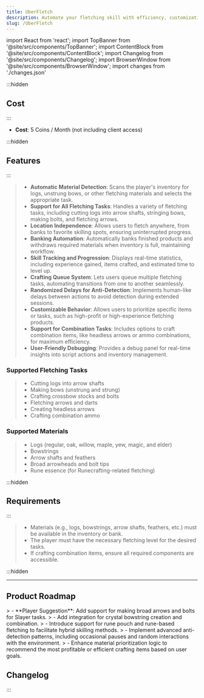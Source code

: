 ```yaml
---
title: UberFletch
description: Automate your fletching skill with efficiency, customization, and ease of use.
slug: /UberFletch
---
```


import React from 'react';
import TopBanner from '@site/src/components/TopBanner';
import ContentBlock from '@site/src/components/ContentBlock';
import Changelog from '@site/src/components/Changelog';
import BrowserWindow from '@site/src/components/BrowserWindow';
import changes from './changes.json'

<TopBanner title="UberFletch" version="v0.0.1" author="Uberith" skill="Fletching">
</TopBanner>

:::hidden

## Cost

:::

<ContentBlock title="Cost">

 - **Cost**: 5 Coins / Month (not including client access)

</ContentBlock>

:::hidden

## Features

:::

<ContentBlock title="Features">

> - **Automatic Material Detection**: Scans the player's inventory for logs, unstrung bows, or other fletching materials and selects the appropriate task.  
> - **Support for All Fletching Tasks**: Handles a variety of fletching tasks, including cutting logs into arrow shafts, stringing bows, making bolts, and fletching arrows.  
> - **Location Independence**: Allows users to fletch anywhere, from banks to favorite skilling spots, ensuring uninterrupted progress.  
> - **Banking Automation**: Automatically banks finished products and withdraws required materials when inventory is full, maintaining workflow.  
> - **Skill Tracking and Progression**: Displays real-time statistics, including experience gained, items crafted, and estimated time to level up.  
> - **Crafting Queue System**: Lets users queue multiple fletching tasks, automating transitions from one to another seamlessly.  
> - **Randomized Delays for Anti-Detection**: Implements human-like delays between actions to avoid detection during extended sessions.  
> - **Customizable Behavior**: Allows users to prioritize specific items or tasks, such as high-profit or high-experience fletching products.  
> - **Support for Combination Tasks**: Includes options to craft combination items, like headless arrows or ammo combinations, for maximum efficiency.  
> - **User-Friendly Debugging**: Provides a debug panel for real-time insights into script actions and inventory management.  

### Supported Fletching Tasks

> - Cutting logs into arrow shafts  
> - Making bows (unstrung and strung)  
> - Crafting crossbow stocks and bolts  
> - Fletching arrows and darts  
> - Creating headless arrows  
> - Crafting combination ammo  

### Supported Materials

> - Logs (regular, oak, willow, maple, yew, magic, and elder)  
> - Bowstrings  
> - Arrow shafts and feathers  
> - Broad arrowheads and bolt tips  
> - Rune essence (for Runecrafting-related fletching)  

</ContentBlock>

:::hidden

## Requirements

:::
<ContentBlock title="Requirements">

> - Materials (e.g., logs, bowstrings, arrow shafts, feathers, etc.) must be available in the inventory or bank.  
> - The player must have the necessary fletching level for the desired tasks.  
> - If crafting combination items, ensure all required components are accessible.  

</ContentBlock>

:::hidden

---

## Product Roadmap

<ContentBlock title="Product Roadmap">
> - **Player Suggestion**: Add support for making broad arrows and bolts for Slayer tasks.  
> - Add integration for crystal bowstring creation and combination.  
> - Introduce support for rune pouch and rune-based fletching to facilitate hybrid skilling methods.  
> - Implement advanced anti-detection patterns, including occasional pauses and random interactions with the environment.  
> - Enhance material prioritization logic to recommend the most profitable or efficient crafting items based on user goals.  

</ContentBlock>

## Changelog

:::

<Changelog changes={changes}>

</Changelog>
